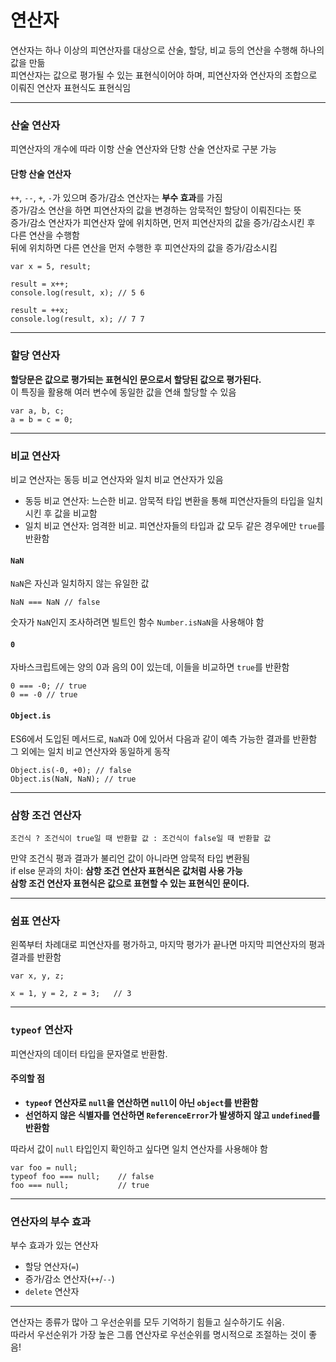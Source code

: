 # 연산자

연산자는 하나 이상의 피연산자를 대상으로 산술, 할당, 비교 등의 연산을 수행해 하나의 값을 만듦  
피연산자는 값으로 평가될 수 있는 표현식이어야 하며, 피연산자와 연산자의 조합으로 이뤄진 연산자 표현식도 표현식임

---

### 산술 연산자

피연산자의 개수에 따라 이항 산술 연산자와 단항 산술 연산자로 구분 가능

#### 단항 산술 연산자

`++`, `--`, `+`, `-`가 있으며 증가/감소 연산자는 **부수 효과**를 가짐  
증가/감소 연산을 하면 피연산자의 값을 변경하는 암묵적인 할당이 이뤄진다는 뜻  
증가/감소 연산자가 피연산자 앞에 위치하면, 먼저 피연산자의 값을 증가/감소시킨 후 다른 연산을 수행함  
뒤에 위치하면 다른 연산을 먼저 수행한 후 피연산자의 값을 증가/감소시킴

```
var x = 5, result;

result = x++;
console.log(result, x); // 5 6

result = ++x;
console.log(result, x); // 7 7
```

---

### 할당 연산자

**할당문은 값으로 평가되는 표현식인 문으로서 할당된 값으로 평가된다.**  
이 특징을 활용해 여러 변수에 동일한 값을 연쇄 할당할 수 있음

```
var a, b, c;
a = b = c = 0;
```

---

### 비교 연산자

비교 연산자는 동등 비교 연산자와 일치 비교 연산자가 있음

- 동등 비교 연산자: 느슨한 비교. 암묵적 타입 변환을 통해 피연산자들의 타입을 일치시킨 후 값을 비교함
- 일치 비교 연산자: 엄격한 비교. 피연산자들의 타입과 값 모두 같은 경우에만 `true`를 반환함

#### **`NaN`**

`NaN`은 자신과 일치하지 않는 유일한 값

```
NaN === NaN // false
```

숫자가 `NaN`인지 조사하려면 빌트인 함수 `Number.isNaN`을 사용해야 함

#### **`0`**

자바스크립트에는 양의 0과 음의 0이 있는데, 이들을 비교하면 `true`를 반환함

```
0 === -0; // true
0 == -0 // true
```

#### `Object.is`

ES6에서 도입된 메서드로, `NaN`과 0에 있어서 다음과 같이 예측 가능한 결과를 반환함  
그 외에는 일치 비교 연산자와 동일하게 동작

```
Object.is(-0, +0); // false
Object.is(NaN, NaN); // true
```

---

### 삼항 조건 연산자

```
조건식 ? 조건식이 true일 때 반환할 값 : 조건식이 false일 때 반환할 값
```

만약 조건식 평과 결과가 불리언 값이 아니라면 암묵적 타입 변환됨  
if else 문과의 차이: **삼항 조건 연산자 표현식은 값처럼 사용 가능**  
**삼항 조건 연산자 표현식은 값으로 표현할 수 있는 표현식인 문이다.**

---

### 쉼표 연산자

왼쪽부터 차례대로 피연산자를 평가하고, 마지막 평가가 끝나면 마지막 피연산자의 평과 결과를 반환함

```
var x, y, z;

x = 1, y = 2, z = 3;   // 3
```

---

### `typeof` 연산자

피연산자의 데이터 타입을 문자열로 반환함.

#### 주의할 점

- **`typeof` 연산자로 `null`을 연산하면 `null`이 아닌 `object`를 반환함**
- **선언하지 않은 식별자를 연산하면 `ReferenceError`가 발생하지 않고 `undefined`를 반환함**

따라서 값이 `null` 타입인지 확인하고 싶다면 일치 연산자를 사용해야 함

```
var foo = null;
typeof foo === null;    // false
foo === null;           // true
```

---

### 연산자의 부수 효과

부수 효과가 있는 연산자

- 할당 연산자(`=`)
- 증가/감소 연산자(`++`/`--`)
- `delete` 연산자

---

연산자는 종류가 많아 그 우선순위를 모두 기억하기 힘들고 실수하기도 쉬움.  
따라서 우선순위가 가장 높은 그룹 연산자로 우선순위를 명시적으로 조절하는 것이 좋음!
